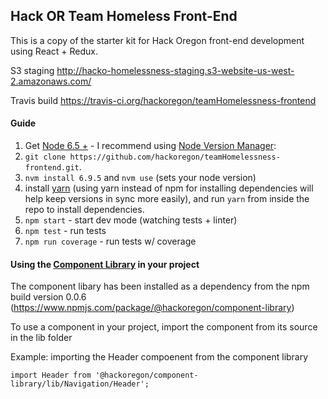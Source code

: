 
## Hack OR Team Homeless Front-End

This is a copy of the starter kit for Hack Oregon front-end development using React + Redux.

S3 staging
http://hacko-homelessness-staging.s3-website-us-west-2.amazonaws.com/

Travis build
https://travis-ci.org/hackoregon/teamHomelessness-frontend

#### Guide
1. Get [Node 6.5 +](https://nodejs.org) - I recommend using [Node Version Manager](https://github.com/creationix/nvm#install-script):
2. `git clone https://github.com/hackoregon/teamHomelessness-frontend.git`.
3. `nvm install 6.9.5` and `nvm use` (sets your node version)
3. install [yarn](https://yarnpkg.com/en/docs/install) (using yarn instead of npm for installing dependencies will help keep versions in sync more easily), and run `yarn` from inside the repo to install dependencies.
4. `npm start` - start dev mode (watching tests + linter)
5. `npm test` - run tests
6. `npm run coverage` - run tests w/ coverage


#### Using the [Component Library](https://github.com/hackoregon/component-library) in your project
The component libary has been installed as a dependency from the npm build version 0.0.6 (https://www.npmjs.com/package/@hackoregon/component-library)

To use a component in your project, import the component from its source in the lib folder  

Example:  importing the Header compoenent from the component library  

`import Header from '@hackoregon/component-library/lib/Navigation/Header';`
